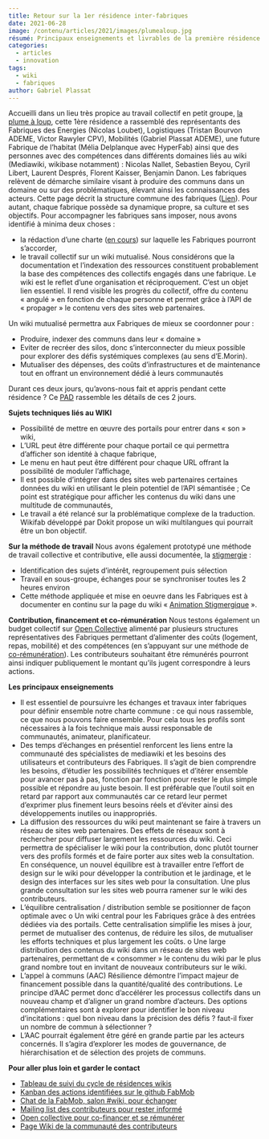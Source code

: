```yaml
---
title: Retour sur la 1er résidence inter-fabriques
date: 2021-06-28
image: /contenu/articles/2021/images/plumealoup.jpg
résumé: Principaux enseignements et livrables de la première résidence inter-fabriques
categories: 
  - articles
  - innovation
tags: 
  - wiki
  - fabriques
author: Gabriel Plassat
---
```


Accueilli dans un lieu très propice au travail collectif en petit groupe, [la plume à loup](http://laplumealoup.initiative.place/), cette 1ère résidence a rassemblé des représentants des Fabriques des Energies (Nicolas Loubet), Logistiques (Tristan Bourvon ADEME, Victor Rawyler CPV), Mobilités (Gabriel Plassat ADEME), une future Fabrique de l’habitat (Mélia Delplanque avec HyperFab) ainsi que des personnes avec des compétences dans différents domaines liés au wiki (Mediawiki, wikibase notamment) : Nicolas Nallet, Sebastien Beyou, Cyril Libert, Laurent Després, Florent Kaisser, Benjamin Danon.
Les fabriques relèvent de démarche similaire visant à produire des communs dans un domaine ou sur des problématiques, élevant ainsi les connaissances des acteurs. Cette page décrit la structure commune des fabriques ([Lien](https://wiki.lafabriquedesmobilites.fr/wiki/Initier_les_bases_d%27une_Fabrique)). Pour autant, chaque fabrique possède sa dynamique propre, sa culture et ses objectifs. Pour accompagner les fabriques sans imposer, nous avons identifié à minima deux choses :
*	la rédaction d’une charte ([en cours](https://pad.fabmob.io/VHA8Y5shSAeTRXixDwq6QQ)) sur laquelle les Fabriques pourront s’accorder,
*	le travail collectif sur un wiki mutualisé. Nous considérons que la documentation et l’indexation des ressources constituent probablement la base des compétences des collectifs engagés dans une fabrique. Le wiki est le reflet d’une organisation et réciproquement. C’est un objet lien essentiel. Il rend visible les progrès du collectif, offre du contenu « angulé » en fonction de chaque personne et permet grâce à l’API de « propager » le contenu vers des sites web partenaires. 

Un wiki mutualisé permettra aux Fabriques de mieux se coordonner pour :
*	Produire, indexer des communs dans leur « domaine »
*	Eviter de recréer des silos, donc s’interconnecter du mieux possible pour explorer des défis systémiques complexes (au sens d’E.Morin). 
*	Mutualiser des dépenses, des coûts d’infrastructures et de maintenance tout en offrant un environnement dédié à leurs communautés

Durant ces deux jours, qu’avons-nous fait et appris pendant cette résidence ? Ce [PAD](https://pad.fabmob.io/BtCy6OapRty2bDcCwY17gw#) rassemble les détails de ces 2 jours.

**Sujets techniques liés au WIKI**
*	Possibilité de mettre en œuvre des portails pour entrer dans « son » wiki,
*	L’URL peut être différente pour chaque portail ce qui permettra d’afficher son identité à chaque fabrique,
*	Le menu en haut peut être différent pour chaque URL offrant la possibilité de moduler l’affichage,
*	Il est possible d’intégrer dans des sites web partenaires certaines données du wiki en utilisant le plein potentiel de l’API sémantisée ; Ce point est stratégique pour afficher les contenus du wiki dans une multitude de communautés,
*	Le travail a été relancé sur la problématique complexe de la traduction. Wikifab développé par Dokit propose un wiki multilangues qui pourrait être un bon objectif.

**Sur la méthode de travail**
Nous avons également prototypé une méthode de travail collective et contributive, elle aussi documentée, la [stigmergie](https://wiki.lafabriquedesmobilites.fr/wiki/Animation_stigmergique) :
* Identification des sujets d’intérêt, regroupement puis sélection
*	Travail en sous-groupe, échanges pour se synchroniser toutes les 2 heures environ
*	Cette méthode appliquée et mise en oeuvre dans les Fabriques est à documenter en continu sur la page du wiki « [Animation Stigmergique](https://wiki.lafabriquedesmobilites.fr/wiki/Animation_stigmergique) ».

**Contribution, financement et co-rémunération**
Nous testons également un budget collectif sur [Open Collective](https://opencollective.com/wiki-fabriques) alimenté par plusieurs structures représentatives des Fabriques permettant d’alimenter des coûts (logement, repas, mobilité) et des compétences (en s’appuyant sur une méthode de [co-rémunération](https://wiki.lafabriquedesmobilites.fr/wiki/Cor%C3%A9mun%C3%A9ration)). Les contributeurs souhaitant être rémunérés pourront ainsi indiquer publiquement le montant qu’ils jugent correspondre à leurs actions.

**Les principaux enseignements**
* Il est essentiel de poursuivre les échanges et travaux inter fabriques pour définir ensemble notre charte commune : ce qui nous rassemble, ce que nous pouvons faire ensemble. Pour cela tous les profils sont nécessaires à la fois technique mais aussi responsable de communautés, animateur, planificateur.
*	Des temps d’échanges en présentiel renforcent les liens entre la communauté des spécialistes de mediawiki et les besoins des utilisateurs et contributeurs des Fabriques. Il s’agit de bien comprendre les besoins, d’étudier les possibilités techniques et d’itérer ensemble pour avancer pas à pas, fonction par fonction pour rester le plus simple possible et répondre au juste besoin. Il est préférable que l’outil soit en retard par rapport aux communautés car ce retard leur permet d’exprimer plus finement leurs besoins réels et d’éviter ainsi des développements inutiles ou inappropriés.
*	La diffusion des ressources du wiki peut maintenant se faire à travers un réseau de sites web partenaires. Des effets de réseaux sont à rechercher pour diffuser largement les ressources du wiki. Ceci permettra de spécialiser le wiki pour la contribution, donc plutôt tourner vers des profils formés et de faire porter aux sites web la consultation. En conséquence, un nouvel équilibre est à travailler entre l’effort de design sur le wiki pour développer la contribution et le jardinage, et le design des interfaces sur les sites web pour la consultation. Une plus grande consultation sur les sites web pourra ramener sur le wiki des contributeurs.
*	L’équilibre centralisation / distribution semble se positionner de façon optimale avec 
o	Un wiki central pour les Fabriques grâce à des entrées dédiées via des portails. Cette centralisation simplifie les mises à jour, permet de mutualiser des contenus, de réduire les silos, de mutualiser les efforts techniques et plus largement les coûts.
o	Une large distribution des contenus du wiki dans un réseau de sites web partenaires, permettant de « consommer » le contenu du wiki par le plus grand nombre tout en invitant de nouveaux contributeurs sur le wiki.
*	L’appel à communs (AAC) Résilience démontre l’impact majeur de financement possible dans la quantité/qualité des contributions. Le principe d’AAC permet donc d’accélérer les processus collectifs dans un nouveau champ et d’aligner un grand nombre d’acteurs. Des options complémentaires sont à explorer pour identifier le bon niveau d’incitations : quel bon niveau dans la précision des défis ? faut-il fixer un nombre de commun à sélectionner ?
*	L’AAC pourrait également être géré en grande partie par les acteurs concernés. Il s’agira d’explorer les modes de gouvernance, de hiérarchisation et de sélection des projets de communs.

**Pour aller plus loin et garder le contact**
* [Tableau de suivi du cycle de résidences wikis](https://docs.google.com/spreadsheets/d/1Y_u-y4gPlCo7m1ox-K7Ns7f4aZac_EF_C5tPp6m6X5E/edit#gid=425313409)
* [Kanban des actions identifiées sur le github FabMob](https://github.com/fabmob/wiki/projects/1)
*	[Chat de la FabMob, salon #wiki, pour échanger](https://chat.fabmob.io/channel/wiki)
*	[Mailing list des contributeurs pour rester informé](https://framalistes.org/sympa/subscribe/contribut_wiki)
*	[Open collective pour co-financer et se rémunérer](https://opencollective.com/wiki-fabriques)
*	[Page Wiki de la communauté des contributeurs](https://wiki.lafabriquedesmobilites.fr/wiki/Communaut%C3%A9_des_contributeurs_et_jardiniers_du_wiki)
